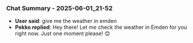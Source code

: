 ### Chat Summary - 2025-06-01_21-52

- **User said**: give me the weather in emden
- **Pekko replied**: Hey there!  Let me check the weather in Emden for you right now. Just one moment please! 😊
